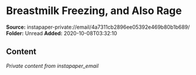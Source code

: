 # Breastmilk Freezing, and Also Rage

**Source:** instapaper-private://email/4a7311cb2896ee05392e469b80b1b689/
**Folder:** Unread
**Added:** 2020-10-08T03:32:10




## Content
*Private content from instapaper_email*
